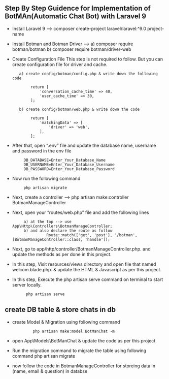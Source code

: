 ## Step By Step Guidence for Implementation of BotMAn(Automatic Chat Bot) with Laravel 9 

 - Install Laravel 9 --> composer create-project laravel/laravel:^9.0 project-name
 - Install Botman and Botman Driver --> 
         a) composer require botman/botman
         b) composer require botman/driver-web
 -  Create Configuration File
           This step is not required to follow. But you can create configuration file for driver and cache.

           a) create config/botman/config.php & write down the following code
                    
                return [
                    'conversation_cache_time' => 40,
                    'user_cache_time' => 30,
                ];

           b) create config/botman/web.php & write down the code
            
                return [
                    'matchingData' => [
                        'driver' => 'web',
                    ],
                ];

 - After that, open “.env” file and update the database name, username and password in the env file
            
            DB_DATABASE=Enter_Your_Database_Name
            DB_USERNAME=Enter_Your_Database_Username
            DB_PASSWORD=Enter_Your_Database_Password

 - Now run the following command 
       
            php artisan migrate

 - Next, create a controller --> php artisan make:controller BotmanManageController
 - Next, open your “routes/web.php” file and add the following lines
            
            a) at the top --> use App\Http\Controllers\BotmanManageController;
            b) and also declare the route as follow
                      Route::match(['get', 'post'], '/botman', [BotmanManageController::class, 'handle']);

 - Next, go to app/http/controller/BotmanManageController.php. and update the methods as per done in this project.
 - In this step, Visit resources/views directory and open file that named welcom.blade.php. & update the HTML & Javascript as per this project.

 - In this step, Execute the php artisan serve command on terminal to start server locally.
             
             php artisan serve

## create DB table & store chats in db

 - create Model & Migration using following command
            
                php artisan make:model BotManChat -m

- open App\Models\BotManChat & update the code as per this project
- Run the migration command to migrate the table using following command
             php artisan migrate
- now follow the code in BotmanManageController for storeing data in (name, email & question) in databse